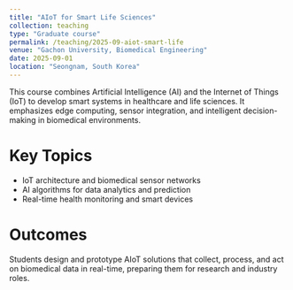 ```yaml
---
title: "AIoT for Smart Life Sciences"
collection: teaching
type: "Graduate course"
permalink: /teaching/2025-09-aiot-smart-life
venue: "Gachon University, Biomedical Engineering"
date: 2025-09-01
location: "Seongnam, South Korea"
---
```


This course combines Artificial Intelligence (AI) and the Internet of Things (IoT) to develop smart systems in healthcare and life sciences. It emphasizes edge computing, sensor integration, and intelligent decision-making in biomedical environments.

Key Topics
==========

- IoT architecture and biomedical sensor networks  
- AI algorithms for data analytics and prediction  
- Real-time health monitoring and smart devices

Outcomes
========

Students design and prototype AIoT solutions that collect, process, and act on biomedical data in real-time, preparing them for research and industry roles.
